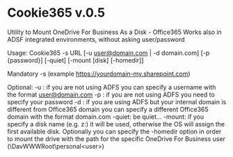 # Cookie365 v.0.5
Utility to Mount OneDrive For Business As a Disk - Office365
Works also in ADSF integrated environments, without asking user/password

Usage: Cookie365 -s URL [-u user@domain.com | -d domain.com] [-p {password}] [-quiet] [-mount [disk] [-homedir]]

Mandatory
-s <sharepoint URL> (example https://yourdomain-my.sharepoint.com)

Optional:
 -u <user>: if you are not using ADFS you can specify a username with the format user@domain.com
 -p <password>: if you are not using ADFS you need to specify your password
 -d <domain>: if you are using ADFS but your internal domain is different from Office365 domain you 
              can specify a different Office365 domain with the format domain.com 
 -quiet: be quiet...
 -mount: if you specify a disk name (e.g. z:) it will be used, otherwise the OS will assign the first available disk. 
         Optionally you can specify the -homedir option in order to mount the drive with the path for the specific 
         OneDrive For Business user (\DavWWWRoot\personal\<user>)
